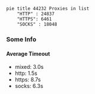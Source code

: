 
```mermaid
pie title 44232 Proxies in list
    "HTTP" : 24837
    "HTTPS": 6461
    "SOCKS" : 18048
```

### Some Info
#### Average Timeout

- mixed: 3.0s
- http: 1.5s
- https: 8.7s
- socks: 6.3s